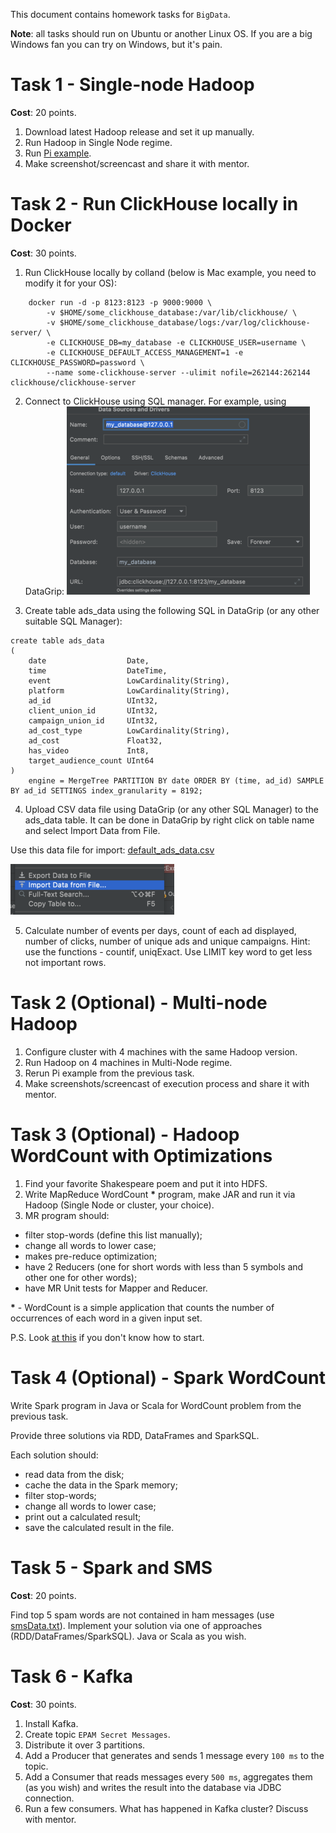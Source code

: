 This document contains homework tasks for `BigData`.

**Note**: all tasks should run on Ubuntu or another Linux OS. If you are a big Windows fan you can try on Windows, but it's pain.



Task 1 - Single-node Hadoop
===========================

**Cost**: 20 points.

1. Download latest Hadoop release and set it up manually.
2. Run Hadoop in Single Node regime.
3. Run [Pi example](https://github.com/apache/hadoop/blob/trunk/hadoop-mapreduce-project/hadoop-mapreduce-examples/src/main/java/org/apache/hadoop/examples/pi/DistBbp.java).
4. Make screenshot/screencast and share it with mentor.


Task 2 - Run ClickHouse locally in Docker 
===========================

**Cost**: 30 points.

1. Run ClickHouse locally by colland (below is Mac example, you need to modify it for your OS):
```
    docker run -d -p 8123:8123 -p 9000:9000 \
        -v $HOME/some_clickhouse_database:/var/lib/clickhouse/ \
        -v $HOME/some_clickhouse_database/logs:/var/log/clickhouse-server/ \
        -e CLICKHOUSE_DB=my_database -e CLICKHOUSE_USER=username \
        -e CLICKHOUSE_DEFAULT_ACCESS_MANAGEMENT=1 -e CLICKHOUSE_PASSWORD=password \
        --name some-clickhouse-server --ulimit nofile=262144:262144 clickhouse/clickhouse-server
```

2. Connect to ClickHouse using SQL manager. For example, using DataGrip:
![image-1.png](data/image-1.png)


3. Create table ads_data using the following SQL in DataGrip (or any other suitable SQL Manager):

```
create table ads_data
(
    date                  Date,
    time                  DateTime,
    event                 LowCardinality(String),
    platform              LowCardinality(String),
    ad_id                 UInt32,
    client_union_id       UInt32,
    campaign_union_id     UInt32,
    ad_cost_type          LowCardinality(String),
    ad_cost               Float32,
    has_video             Int8,
    target_audience_count UInt64
)
    engine = MergeTree PARTITION BY date ORDER BY (time, ad_id) SAMPLE BY ad_id SETTINGS index_granularity = 8192;
```

4. Upload CSV data file using DataGrip (or any other SQL Manager) to the ads_data table. 
   It can be done in DataGrip by right click on table name and select Import Data from File.

Use this data file for import: [default_ads_data.csv](https://drive.google.com/file/d/1dnUrhf_Ae3_cDJCHYrPrdCTEwbqFoq6u/view?usp=sharing)

![image.png](data/image.png)


5. Calculate number of events per days, count of each ad displayed, number of clicks, number of unique ads and unique campaigns. 
Hint: use the functions - countif, uniqExact. Use LIMIT key word to get less not important rows. 



Task 2 (Optional) - Multi-node Hadoop
==========================

1. Configure cluster with 4 machines with the same Hadoop version.
2. Run Hadoop on 4 machines in Multi-Node regime.
3. Rerun Pi example from the previous task.
4. Make screenshots/screencast of execution process and share it with mentor.



Task 3 (Optional) - Hadoop WordCount with Optimizations
============================================

1. Find your favorite Shakespeare poem and put it into HDFS.
2. Write MapReduce WordCount **\*** program, make JAR and run it via Hadoop (Single Node or cluster, your choice).
3. MR program should:
* filter stop-words (define this list manually);
* change all words to lower case;
* makes pre-reduce optimization;
* have 2 Reducers (one for short words with less than 5 symbols and other one for other words);
* have MR Unit tests for Mapper and Reducer.

**\*** - WordCount is a simple application that counts the number of occurrences of each word in a given input set.

P.S. Look [at this](https://github.com/zaleslaw/Spark-Tutorial/tree/master/Hadoop) if you don't know how to start.



Task 4 (Optional) - Spark WordCount
========================

Write Spark program in Java or Scala for WordCount problem from the previous task.

Provide three solutions via RDD, DataFrames and SparkSQL.

Each solution should:

* read data from the disk;
* cache the data in the Spark memory;
* filter stop-words;
* change all words to lower case;
* print out a calculated result;
* save the calculated result in the file.


Task 5 - Spark and SMS
======================

**Cost**: 20 points.

Find top 5 spam words are not contained in ham messages (use [smsData.txt](smsData.txt)).
Implement your solution via one of approaches (RDD/DataFrames/SparkSQL). Java or Scala as you wish.



Task 6 - Kafka
==============

**Cost**: 30 points.

1. Install Kafka.
2. Create topic `EPAM Secret Messages`.
3. Distribute it over 3 partitions.
4. Add a Producer that generates and sends 1 message every `100 ms` to the topic.
5. Add a Consumer that reads messages every `500 ms`, aggregates them (as you wish) and writes the result into the database via JDBC connection.
6. Run a few consumers. What has happened in Kafka cluster? Discuss with mentor.
